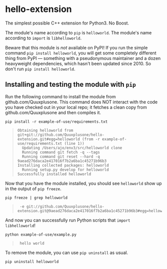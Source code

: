 # hello-extension

The simplest possible C++ extension for Python3. No Boost.

The module's name according to `pip` is `helloworld`.
The module's name according to `import` is `libhelloworld`.

Beware that this module is *not* available on PyPI! If you run the
simple command `pip install helloworld`, you will get some completely
different thing from PyPI — something with a pseudonymous maintainer
and a dozen heavyweight dependencies, which hasn't been updated since 2010.
So don't run `pip install helloworld`.


## Installing and testing the module with `pip`

Run the following command to install the module from github.com/Quuxplusone.
This command does NOT interact with the code you have checked out in your
local repo; it fetches a clean copy from github.com/Quuxplusone and then
compiles it.

    pip install -r example-of-use/requirements.txt

>     Obtaining helloworld from git+git://github.com/Quuxplusone/hello-extension.git#egg=helloworld (from -r example-of-use/requirements.txt (line 1))
>       Updating /Users/ajo/env3/src/helloworld clone
>       Running command git fetch -q --tags
>       Running command git reset --hard -q 9aead276daca2e417016f7b2a6ba1c45271b96b3
>     Installing collected packages: helloworld
>       Running setup.py develop for helloworld
>     Successfully installed helloworld

Now that you have the module installed, you should see `helloworld`
show up in the output of `pip freeze`.

    pip freeze | grep helloworld

>      -e git://github.com/Quuxplusone/hello-extension.git@9aead276daca2e417016f7b2a6ba1c45271b96b3#egg=helloworld

And now you can successfully run Python scripts that `import libhelloworld`!

    python example-of-use/example.py 

>      hello world

To remove the module, you can use `pip uninstall` as usual.

    pip uninstall helloworld
